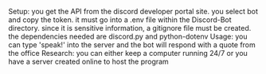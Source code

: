 Setup:
    you get the API from the discord developer portal site. you select bot and copy the token. it must go into a
    .env file within the Discord-Bot directory. since it is sensitive information, a gitignore file must be created.
    the dependencies needed are discord.py and python-dotenv
Usage: 
    you can type 'speak!' into the server and the bot will respond with a quote from the office
Research:
    you can either keep a computer running 24/7 or you have a server created online to host the program